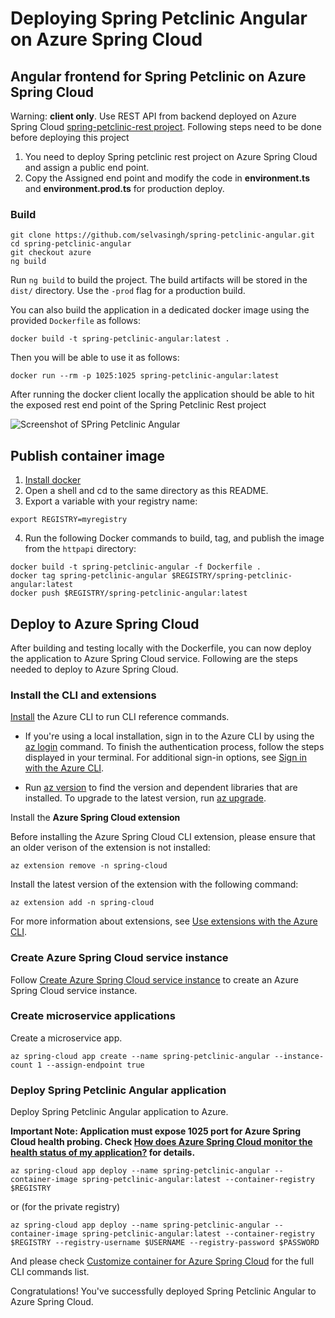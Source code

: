 # Deploying Spring Petclinic Angular on Azure Spring Cloud

## Angular frontend for Spring Petclinic on Azure Spring Cloud


Warning: **client only**. 
  Use REST API from backend deployed on Azure Spring Cloud [spring-petclinic-rest project](https://github.com/selvasingh/spring-petclinic-rest/blob/azure/README.md). Following steps need to be done before deploying this project 
1) You need to deploy Spring petclinic rest project on Azure Spring Cloud and assign a public end point. 
2) Copy the Assigned end point and modify the code in **environment.ts** and **environment.prod.ts** for production deploy.

### Build
```
git clone https://github.com/selvasingh/spring-petclinic-angular.git
cd spring-petclinic-angular
git checkout azure
ng build 
```

Run `ng build` to build the project. The build artifacts will be stored in the `dist/` directory. Use the `-prod` flag for a production build.

You can also build the application in a dedicated docker image using the provided `Dockerfile` as follows:

```
docker build -t spring-petclinic-angular:latest .
```

Then you will be able to use it as follows:

```
docker run --rm -p 1025:1025 spring-petclinic-angular:latest
```
After running the docker client locally the application should be able to hit the exposed rest end point of the Spring Petclinic Rest project
 
![Screenshot of SPring Petclinic Angular](https://cloud.githubusercontent.com/assets/838318/23263243/f4509c4a-f9dd-11e6-951b-69d0ef72d8bd.png)

## Publish container image

 1. [Install docker](https://docs.docker.com/engine/install/)
 2. Open a shell and cd to the same directory as this README.
 3. Export a variable with your registry name:

```cli
export REGISTRY=myregistry
```

 4. Run the following Docker commands to build, tag, and publish the image from the `httpapi` directory:

```cli
docker build -t spring-petclinic-angular -f Dockerfile .
docker tag spring-petclinic-angular $REGISTRY/spring-petclinic-angular:latest
docker push $REGISTRY/spring-petclinic-angular:latest
```

## Deploy to Azure Spring Cloud

After building and testing locally with the Dockerfile, you can now deploy the application to Azure Spring Cloud service. Following are the steps needed to deploy to Azure Spring Cloud.

### Install the CLI and extensions
 [Install](https://docs.microsoft.com/cli/azure/install-azure-cli) the Azure CLI to run CLI reference commands. 

- If you're using a local installation, sign in to the Azure CLI by using the [az login](https://docs.microsoft.com/cli/azure/reference-index?view=azure-cli-latest#az_login) command. To finish the authentication process, follow the steps displayed in your terminal. For additional sign-in options, see [Sign in with the Azure CLI](https://docs.microsoft.com/cli/azure/authenticate-azure-cli).

 - Run [az version](https://docs.microsoft.com/cli/azure/reference-index?#az_version) to find the version and dependent libraries that are installed. To upgrade to the latest version, run [az upgrade](https://docs.microsoft.com/cli/azure/reference-index?#az_upgrade).

Install the **Azure Spring Cloud extension**

Before installing the Azure Spring Cloud CLI extension, please ensure that an older verison of the extension is not installed:

```azurecli-interactive
az extension remove -n spring-cloud
```

Install the latest version of the extension with the following command:

```azurecli-interactive
az extension add -n spring-cloud
```

For more information about extensions, see [Use extensions with the Azure CLI](https://docs.microsoft.com/cli/azure/azure-cli-extensions-overview).

 
### Create Azure Spring Cloud service instance

Follow [Create Azure Spring Cloud service instance](https://github.com/selvasingh/spring-petclinic-rest/blob/azure/README.md#create-azure-spring-cloud-service-instance) to create an Azure Spring Cloud service instance.

### Create microservice applications

Create a microservice app.

```azurecli-interactive
az spring-cloud app create --name spring-petclinic-angular --instance-count 1 --assign-endpoint true
```

### Deploy Spring Petclinic Angular application

Deploy Spring Petclinic Angular application to Azure. 

**Important Note: Application must expose 1025 port for Azure Spring Cloud health probing. Check [How does Azure Spring Cloud monitor the health status of my application?](https://docs.microsoft.com/en-us/azure/spring-cloud/faq?pivots=programming-language-java#how-does-azure-spring-cloud-monitor-the-health-status-of-my-application) for details.**

```azurecli-interactive
az spring-cloud app deploy --name spring-petclinic-angular --container-image spring-petclinic-angular:latest --container-registry $REGISTRY
```

or (for the private registry)
```azurecli-interactive
az spring-cloud app deploy --name spring-petclinic-angular --container-image spring-petclinic-angular:latest --container-registry $REGISTRY --registry-username $USERNAME --registry-password $PASSWORD
```

And please check [Customize container for Azure Spring Cloud](https://github.com/LGDoor/azure-cli-extensions/blob/xiangy/byoc/src/spring-cloud/README_CONTAINER.md) for the full CLI commands list.

Congratulations! You've successfully deployed Spring Petclinic Angular to Azure Spring Cloud.
